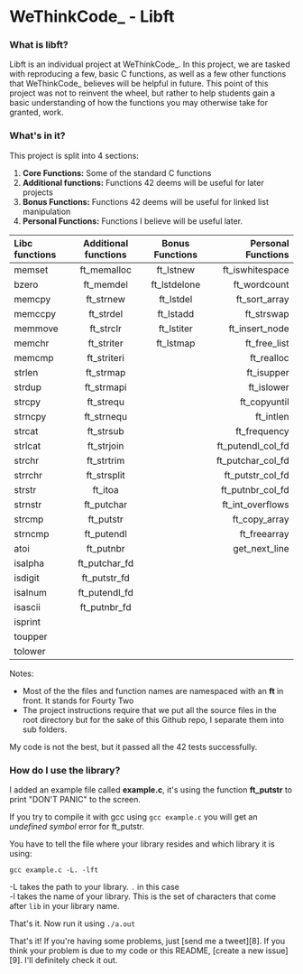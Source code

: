 # WeThinkCode_ - Libft

### What is libft?
Libft is an individual project at WeThinkCode_.
In this project, we are tasked with reproducing a few, basic C functions, as well as a few other functions that
WeThinkCode_ believes will be helpful in future.
This point of this project was not to reinvent the wheel, but rather to help students gain a basic understanding
of how the functions you may otherwise take for granted, work.

### What's in it?

This project is split into 4 sections:

1.  **Core Functions:** Some of the standard C functions
2.  **Additional functions:** Functions 42 deems will be useful for later projects
3.  **Bonus Functions:** Functions 42 deems will be useful for linked list manipulation
4.  **Personal Functions:** Functions I believe will be useful later.

Libc functions | Additional functions | Bonus Functions | Personal Functions
:----------- | :-----------: | :-----------: | -----------:
memset		| ft_memalloc	| ft_lstnew		| ft_iswhitespace 
bzero		| ft_memdel		| ft_lstdelone	| ft_wordcount 
memcpy		| ft_strnew		| ft_lstdel		| ft_sort_array    
memccpy		| ft_strdel		| ft_lstadd		| ft_strswap    
memmove		| ft_strclr		| ft_lstiter	| ft_insert_node    
memchr		| ft_striter	| ft_lstmap		| ft_free_list
memcmp		| ft_striteri	|				| ft_realloc
strlen		| ft_strmap		|				| ft_isupper
strdup		| ft_strmapi	|				| ft_islower
strcpy		| ft_strequ		|				| ft_copyuntil
strncpy		| ft_strnequ	| | ft_intlen
strcat		| ft_strsub		| | ft_frequency
strlcat		| ft_strjoin	| | ft_putendl_col_fd
strchr		| ft_strtrim	| | ft_putchar_col_fd
strrchr		| ft_strsplit	| | ft_putstr_col_fd
strstr		| ft_itoa		| | ft_putnbr_col_fd
strnstr		| ft_putchar	| | ft_int_overflows
strcmp		| ft_putstr		| | ft_copy_array
strncmp		| ft_putendl	| | ft_freearray
atoi		| ft_putnbr		| | get_next_line
isalpha		| ft_putchar_fd	| | 
isdigit		| ft_putstr_fd	| | 
isalnum		| ft_putendl_fd	| | 
isascii		| ft_putnbr_fd	| | 
isprint		| |
toupper		| |
tolower		| |


Notes:

- Most of the the files and function names are namespaced with an **ft** in front. It stands for Fourty Two
- The project instructions require that we put all the source files in the root directory but for the sake of this Github repo, I separate them into sub folders.

My code is not the best, but it passed all the 42 tests successfully.

### How do I use the library?

I added an example file called **example.c**, it's using the function **ft_putstr** to print "DON'T PANIC" to the screen. 

If you try to compile it with gcc using `gcc example.c` you will get an *undefined symbol* error for ft_putstr. 

You have to tell the file where your library resides and which library it is using:

`gcc example.c -L. -lft`

-L takes the path to your library. `.` in this case<br>
-l takes the name of your library. This is the set of characters that come after `lib` in your library name.

That's it. Now run it using `./a.out`

That's it! If you're having some problems, just [send me a tweet][8]. If you think your problem is due to my code or this README, [create a new issue][9]. I'll definitely check it out.